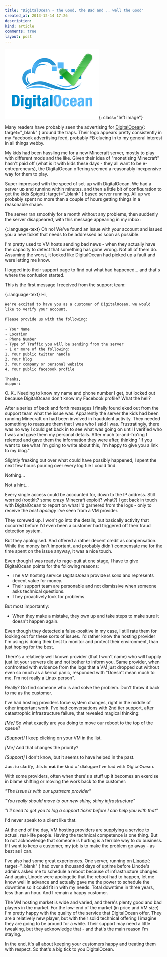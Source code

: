 ```yaml
---
title: "DigitalOcean - the Good, the Bad and .. well the Good"
created_at: 2013-12-14 17:26
description:
kind: article
comments: true
layout: post
---
```


![DigitalOcean logo with tick](/images/posts/digital-ocean-logo-with-tick.png){: class="left image"}


Many readers have probably seen the advertising for [DigitalOcean](http://digitalocean.com){: target="_blank" } around the traps. Their logo appears pretty consistently in my Facebook advertising feed, probably FB clueing in to my general interest in all things webby.

My kids had been hassling me for a new Minecraft server, mostly to play with different mods and the like. Given their idea of "monetising Minecraft" hasn't paid off (what is it with kids these days - they all want to be e-entrepreneurs), the DigitalOcean offering seemed a reasonably inexpensive way for them to play.

Super impressed with the speed of set-up with DigitalOcean. We had a server up and running within minutes, and then a little bit of configuration to get the kids [Spigot](http://www.spigotmc.org/){: target="_blank" } based server running. All up we probably spent no more than a couple of hours getting things in a reasonable shape.

The server ran smoothly for a month without any problems, then suddenly the server disappeared, with this message appearing in my inbox:

{:.language-text}
    Oh no! We've found an issue with your account and issued you a new ticket
    that needs to be addressed as soon as possible.

I'm pretty used to VM hosts sending bad news - when they actually have the capacity to detect that something has gone wrong. Not all of them do. Assuming the worst, it looked like DigitalOcean had picked up a fault and were letting me know.

I logged into their support page to find out what had happened... and that's where the confusion started.

<!--READMORE-->

This is the first message I received from the support team:

{:.language-text}
    Hi,

    We're excited to have you as a customer of DigitalOcean, we would
    like to verify your account.

    Please provide us with the following:

    - Your Name
    - Location
    - Phone Number
    - Type of Traffic you will be sending from the server
    - 1 or more of the following:
    1. Your public twitter handle
    2. Your blog
    3. Your company or personal website
    4. Your public facebook profile

    Thanks,
    Support

O..K.. Needing to know my name and phone number I get, but locked out because DigitalOcean don't know my Facebook profile? What the hell?

After a series of back and forth messages I finally found eked out from the support team what the issue was. Apparently the server the kids had been running Minecraft on had been involved in fraudulent activity. They needed something to reassure them that I was who I said I was. Frustratingly, there was no way I could get back in to see what was going on until I verified who I was and gave them my personal details. After much to-and-fro'ing I relented and gave them the information they were after, thinking "If you want to see what I'm going to write about this, I'm happy to give you a link to my blog."

Slightly freaking out over what could have possibly happened, I spent the next few hours pouring over every log file I could find.

Nothing...

Not a hint...

Every single access could be accounted for, down to the IP address. Still worried (rootkit? some crazy Minecraft exploit? what?) I got back in touch with DigitalOcean to report on what I'd garnered from the logs - only to receive the *best apology* I've seen from a VM provider.

They screwed up. I won't go into the details, but basically activity that occurred before I'd even been a customer had triggered off their fraud detection system.

But they apologised. And offered a rather decent credit as compensation. While the money isn't important, and probably didn't compensate me for the time spent on the issue anyway, it was a nice touch.

Even though I was ready to rage-quit at one stage, I have to give DigitalOcean points for the following reasons:

* The VM hosting service DigitalOcean provide is solid and represents decent value for money.
* Their support team are personable and not dismissive when someone asks technical questions.
* They proactively look for problems.

But most importantly:

* When they make a mistake, they own up and take steps to make sure it doesn't happen again.

Even though they detected a false-positive in my case, I still rate them for looking out for these sorts of issues. I'd rather know the hosting provider I'm using is doing their best to monitor and protect their environment, than just hoping for the best.

There's a relatively well known provider (that I won't name) who will happily just let your servers die and not bother to inform you. Same provider, when confronted with evidence from the logs that a VM just dropped out without even so much as a kernal panic, responded with "Doesn't mean much to me. I'm not really a Linux person".

Really? Go find someone who is and solve the problem. Don't throw it back to me as the customer.

I've had hosting providers force system changes, right in the middle of other important work. I've had conversations with 2nd tier support, after catastrophic infrastructure failure, that revealed magical thinking:

_[Me]_ So what exactly are you doing to move our reboot to the top of the queue?

_[Support]_ I keep clicking on your VM in the list.

_[Me]_ And that changes the priority?

_[Support]_ I don't know, but it seems to have helped in the past.

Just to clarify, this is **not** the kind of dialogue I've had with DigitalOcean.

With some providers, often when there's a stuff up it becomes an exercise in blame shifting or moving the work back to the customer:

_"The issue is with our upstream provider"_

_"You really should move to our new shiny, shiny infrastructure"_

_"I'll need to get you to log a support ticket before I can help you with that"_

I'd never speak to a client like that.

At the end of the day, VM hosting providers are supplying a service to actual, real-life people. Having the technical competence is one thing. But to not acknowledge that someone is hurting is a terrible way to do business. If I want to keep a customer, my job is to make the problem go away - as best as I can.

I've also had some great experiences. One server, running on [Linode](https://www.linode.com/){: target="_blank" } had over a thousand days of uptime before Linode's admins asked me to schedule a reboot because of infrastructure changes. And again, Linode were apologetic that the reboot had to happen, let me know well in advance and actually gave me the power to schedule the downtime so it could fit in with my needs. Total downtime in three years, less than an hour. And I remain a happy customer.

The VM hosting market is wide and varied, and there's plenty good and bad players in the market. For the low-end of the market (in price and VM size) I'm pretty happy with the quality of the service that DigitalOcean offer. They are a relatively new player, but with their solid technical offering I imagine they are going to be around for a while. Their support may need a little tweaking, but they acknowledge that - and that's the main reason I'm staying.

In the end, it's all about keeping your customers happy and treating them with respect. So that's a big tick to you DigitalOcean.
